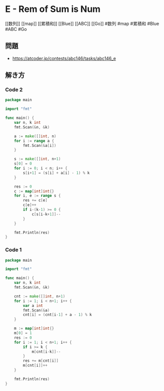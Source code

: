 # E - Rem of Sum is Num
[[数列]] [[map]] [[累積和]] [[Blue]] [[ABC]] [[Go]]
#数列 #map #累積和 #Blue #ABC #Go 

## 問題
- https://atcoder.jp/contests/abc146/tasks/abc146_e

## 解き方
### Code 2
```go
package main

import "fmt"

func main() {
	var n, k int
	fmt.Scan(&n, &k)

	a := make([]int, n)
	for i := range a {
		fmt.Scan(&a[i])
	}

	s := make([]int, n+1)
	s[0] = 0
	for i := 0; i < n; i++ {
		s[i+1] = (s[i] + a[i] - 1) % k
	}

	res := 0
	c := map[int]int{}
	for i, e := range s {
		res += c[e]
		c[e]++
		if i-(k-1) >= 0 {
			c[s[i-k+1]]--
		}
	}

	fmt.Println(res)
}
```

### Code 1
```go
package main

import "fmt"

func main() {
	var n, k int
	fmt.Scan(&n, &k)

	cnt := make([]int, n+1)
	for i := 1; i < n+1; i++ {
		var a int
		fmt.Scan(&a)
		cnt[i] = (cnt[i-1] + a - 1) % k
	}

	m := map[int]int{}
	m[0] = 1
	res := 0
	for i := 1; i < n+1; i++ {
		if i >= k {
			m[cnt[i-k]]--
		}
		res += m[cnt[i]]
		m[cnt[i]]++
	}

	fmt.Println(res)
}
```